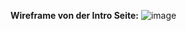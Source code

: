 **Wireframe von der Intro Seite:**
![image](https://github.com/aryanbisenTBZ/m293_Aryan_Kenneth_AP23b/assets/150661472/ee71f562-7c31-460e-a0d3-a2f0d807063b)
